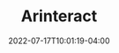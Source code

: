 ---
title: "Arinteract"
paperTitle: "Exploring Interactions with Printed Data Visualizations in Augmented Reality"
date: 2022-07-17T10:01:19-04:00
draft: false
conference: IEEE Transactions on Visualization and Computer Graphics (TVCG)
year: 2022 (To Appear)
authors: Wai Tong, Zhutian Chen, Meng Xia, Leo Yu-Ho Lo, Linping Yuan, Benjamin Bach, Huamin Qu
authorsNote:
link: 
imgSrc: img/vis2022.jpg
award: IEEE VIS 2022 Honorable Mention Award
---